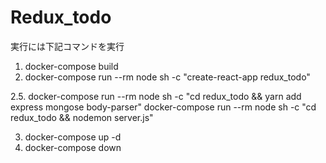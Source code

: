 # Redux_todo

実行には下記コマンドを実行

1.
    docker-compose build
2.
    docker-compose run --rm node sh -c "create-react-app redux_todo"
<!-- 2.
    docker-compose run --rm node sh -c "yarn create react-app redux_todo"
2.
    docker-compose run --rm node sh -c "yarn add create-react-app && npx create-react-app redux_todo"
2.
    docker-compose run --rm node sh -c "npm install -g create-react-app && npx create-react-app ." こちらでは権限関係でエラーが発生
-->
2.5.
    docker-compose run --rm node sh -c "cd redux_todo && yarn add express mongose body-parser"
    docker-compose run --rm node sh -c "cd redux_todo && nodemon server.js"

3.
    docker-compose up -d
4.
    docker-compose down
